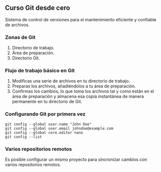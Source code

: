 ## Curso Git desde cero
Sistema de control de versiones para el mantenimiento eficiente y confiable de archivos.


### Zonas de Git
1. Directorio de trabajo.
2. Área de preparación.
3. Directorio Git.


### Flujo de trabajo básico en Git
1. Modificas una serie de archivos en tu directorio de trabajo.
2. Preparas los archivos, añadiéndolos a tu área de preparación.
3. Confirmas los cambios, lo que toma los archivos tal y como están en el área de preparación y almacena esa copia instantánea de manera permanente en tu directorio de Git.


### Configurando Git por primera vez
```
git config --global user.name "John Doe"
git config --global user.email johndoe@example.com
git config --global core.editor nano
git config --list
```

### Varios repositorios remotos
Es posible configurar un mismo proyecto para sincronizar cambios con varios repositorios remotos.
